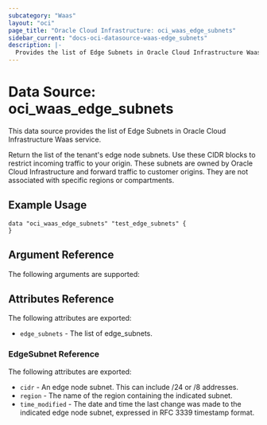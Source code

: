 ```yaml
---
subcategory: "Waas"
layout: "oci"
page_title: "Oracle Cloud Infrastructure: oci_waas_edge_subnets"
sidebar_current: "docs-oci-datasource-waas-edge_subnets"
description: |-
  Provides the list of Edge Subnets in Oracle Cloud Infrastructure Waas service
---
```


# Data Source: oci_waas_edge_subnets
This data source provides the list of Edge Subnets in Oracle Cloud Infrastructure Waas service.

Return the list of the tenant's edge node subnets. Use these CIDR blocks to restrict incoming traffic to your origin. These subnets are owned by Oracle Cloud Infrastructure and forward traffic to customer origins. They are not associated with specific regions or compartments.

## Example Usage

```hcl
data "oci_waas_edge_subnets" "test_edge_subnets" {
}
```

## Argument Reference

The following arguments are supported:



## Attributes Reference

The following attributes are exported:

* `edge_subnets` - The list of edge_subnets.

### EdgeSubnet Reference

The following attributes are exported:

* `cidr` - An edge node subnet. This can include /24 or /8 addresses.
* `region` - The name of the region containing the indicated subnet.
* `time_modified` - The date and time the last change was made to the indicated edge node subnet, expressed in RFC 3339 timestamp format.

